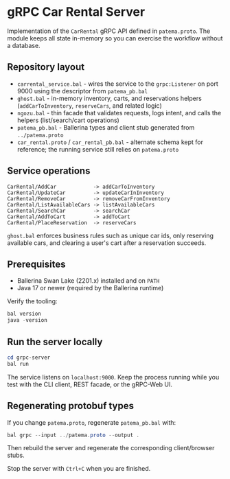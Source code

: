 # gRPC Car Rental Server

Implementation of the `CarRental` gRPC API defined in `patema.proto`. The module keeps all state in-memory so you can exercise the workflow without a database.

## Repository layout

- `carrental_service.bal` - wires the service to the `grpc:Listener` on port 9000 using the descriptor from `patema_pb.bal`
- `ghost.bal` - in-memory inventory, carts, and reservations helpers (`addCarToInventory`, `reserveCars`, and related logic)
- `ngozu.bal` - thin facade that validates requests, logs intent, and calls the helpers (list/search/cart operations)
- `patema_pb.bal` - Ballerina types and client stub generated from `../patema.proto`
- `car_rental.proto` / `car_rental_pb.bal` - alternate schema kept for reference; the running service still relies on `patema.proto`

## Service operations

```
CarRental/AddCar            -> addCarToInventory
CarRental/UpdateCar         -> updateCarInInventory
CarRental/RemoveCar         -> removeCarFromInventory
CarRental/ListAvailableCars -> listAvailableCars
CarRental/SearchCar         -> searchCar
CarRental/AddToCart         -> addToCart
CarRental/PlaceReservation  -> reserveCars
```

`ghost.bal` enforces business rules such as unique car ids, only reserving available cars, and clearing a user's cart after a reservation succeeds.

## Prerequisites

- Ballerina Swan Lake (2201.x) installed and on `PATH`
- Java 17 or newer (required by the Ballerina runtime)

Verify the tooling:

```powershell
bal version
java -version
```

## Run the server locally

```powershell
cd grpc-server
bal run
```

The service listens on `localhost:9000`. Keep the process running while you test with the CLI client, REST facade, or the gRPC-Web UI.

## Regenerating protobuf types

If you change `patema.proto`, regenerate `patema_pb.bal` with:

```powershell
bal grpc --input ../patema.proto --output .
```

Then rebuild the server and regenerate the corresponding client/browser stubs.

Stop the server with `Ctrl+C` when you are finished.